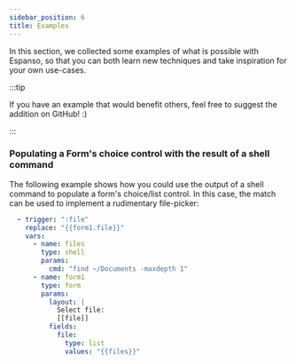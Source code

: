 ```yaml
---
sidebar_position: 6
title: Examples
---
```


In this section, we collected some examples of what is possible with Espanso,
so that you can both learn new techniques and take inspiration for your own
use-cases.

:::tip

If you have an example that would benefit others, feel free to suggest the addition on GitHub! :)

:::

### Populating a Form's choice control with the result of a shell command

The following example shows how you could use the output of a shell command
to populate a form's choice/list control. In this case, the match 
can be used to implement a rudimentary file-picker:

```yaml
  - trigger: ":file"
    replace: "{{form1.file}}"
    vars:
      - name: files
        type: shell
        params:
          cmd: "find ~/Documents -maxdepth 1"
      - name: form1
        type: form
        params:
          layout: |
            Select file:
            [[file]]
          fields:
            file:
              type: list
              values: "{{files}}"
```